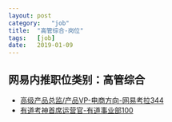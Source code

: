 ```yaml
---
layout:	post
category:	"job"
title:	"高管综合-岗位"
tags:	[job]
date:	2019-01-09
---
```

## 网易内推职位类别：高管综合
- [高级产品总监/产品VP-电商方向-网易考拉344](http://mobile.bole.netease.com/bole/boleDetail?id=13107&employeeId=346f03c3cda5f04c&key=all)
- [有道考神首席运营官-有道事业部100](http://mobile.bole.netease.com/bole/boleDetail?id=8707&employeeId=346f03c3cda5f04c&key=all)

